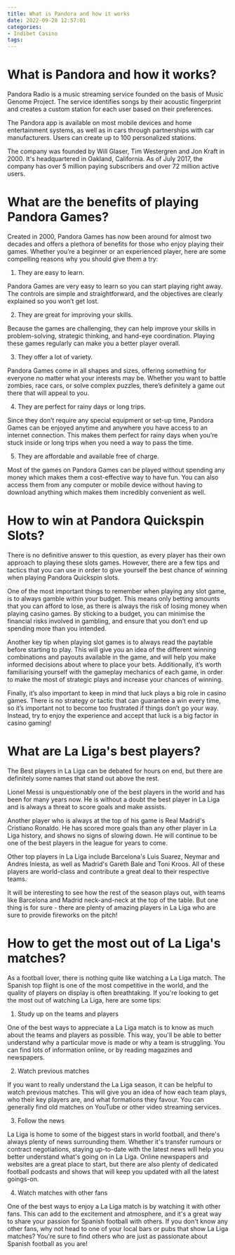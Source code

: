 ```yaml
---
title: What is Pandora and how it works
date: 2022-09-28 12:57:01
categories:
- Indibet Casino
tags:
---
```



#  What is Pandora and how it works?

Pandora Radio is a music streaming service founded on the basis of Music Genome Project. The service identifies songs by their acoustic fingerprint and creates a custom station for each user based on their preferences.

The Pandora app is available on most mobile devices and home entertainment systems, as well as in cars through partnerships with car manufacturers. Users can create up to 100 personalized stations.

The company was founded by Will Glaser, Tim Westergren and Jon Kraft in 2000. It's headquartered in Oakland, California. As of July 2017, the company has over 5 million paying subscribers and over 72 million active users.

#  What are the benefits of playing Pandora Games?

Created in 2000, Pandora Games has now been around for almost two decades and offers a plethora of benefits for those who enjoy playing their games. Whether you’re a beginner or an experienced player, here are some compelling reasons why you should give them a try:

1. They are easy to learn.

Pandora Games are very easy to learn so you can start playing right away. The controls are simple and straightforward, and the objectives are clearly explained so you won’t get lost.

2. They are great for improving your skills.

Because the games are challenging, they can help improve your skills in problem-solving, strategic thinking, and hand-eye coordination. Playing these games regularly can make you a better player overall.

3. They offer a lot of variety.

Pandora Games come in all shapes and sizes, offering something for everyone no matter what your interests may be. Whether you want to battle zombies, race cars, or solve complex puzzles, there’s definitely a game out there that will appeal to you.

4. They are perfect for rainy days or long trips.

Since they don’t require any special equipment or set-up time, Pandora Games can be enjoyed anytime and anywhere you have access to an internet connection. This makes them perfect for rainy days when you’re stuck inside or long trips when you need a way to pass the time.

5. They are affordable and available free of charge.

Most of the games on Pandora Games can be played without spending any money which makes them a cost-effective way to have fun. You can also access them from any computer or mobile device without having to download anything which makes them incredibly convenient as well.

#  How to win at Pandora Quickspin Slots?

There is no definitive answer to this question, as every player has their own approach to playing these slots games. However, there are a few tips and tactics that you can use in order to give yourself the best chance of winning when playing Pandora Quickspin slots.

One of the most important things to remember when playing any slot game, is to always gamble within your budget. This means only betting amounts that you can afford to lose, as there is always the risk of losing money when playing casino games. By sticking to a budget, you can minimise the financial risks involved in gambling, and ensure that you don’t end up spending more than you intended.

Another key tip when playing slot games is to always read the paytable before starting to play. This will give you an idea of the different winning combinations and payouts available in the game, and will help you make informed decisions about where to place your bets. Additionally, it’s worth familiarising yourself with the gameplay mechanics of each game, in order to make the most of strategic plays and increase your chances of winning.

Finally, it’s also important to keep in mind that luck plays a big role in casino games. There is no strategy or tactic that can guarantee a win every time, so it’s important not to become too frustrated if things don’t go your way. Instead, try to enjoy the experience and accept that luck is a big factor in casino gaming!

#  What are La Liga's best players?

The Best players in La Liga can be debated for hours on end, but there are definitely some names that stand out above the rest.

Lionel Messi is unquestionably one of the best players in the world and has been for many years now. He is without a doubt the best player in La Liga and is always a threat to score goals and make assists.

Another player who is always at the top of his game is Real Madrid's Cristiano Ronaldo. He has scored more goals than any other player in La Liga history, and shows no signs of slowing down. He will continue to be one of the best players in the league for years to come.

Other top players in La Liga include Barcelona's Luis Suarez, Neymar and Andres Iniesta, as well as Madrid's Gareth Bale and Toni Kroos. All of these players are world-class and contribute a great deal to their respective teams.

It will be interesting to see how the rest of the season plays out, with teams like Barcelona and Madrid neck-and-neck at the top of the table. But one thing is for sure - there are plenty of amazing players in La Liga who are sure to provide fireworks on the pitch!

#  How to get the most out of La Liga's matches?

As a football lover, there is nothing quite like watching a La Liga match. The Spanish top flight is one of the most competitive in the world, and the quality of players on display is often breathtaking. If you're looking to get the most out of watching La Liga, here are some tips:

1. Study up on the teams and players

One of the best ways to appreciate a La Liga match is to know as much about the teams and players as possible. This way, you'll be able to better understand why a particular move is made or why a team is struggling. You can find lots of information online, or by reading magazines and newspapers.

2. Watch previous matches

If you want to really understand the La Liga season, it can be helpful to watch previous matches. This will give you an idea of how each team plays, who their key players are, and what formations they favour. You can generally find old matches on YouTube or other video streaming services.

3. Follow the news

La Liga is home to some of the biggest stars in world football, and there's always plenty of news surrounding them. Whether it's transfer rumours or contract negotiations, staying up-to-date with the latest news will help you better understand what's going on in La Liga. Online newspapers and websites are a great place to start, but there are also plenty of dedicated football podcasts and shows that will keep you updated with all the latest goings-on.

4. Watch matches with other fans

One of the best ways to enjoy a La Liga match is by watching it with other fans. This can add to the excitement and atmosphere, and it's a great way to share your passion for Spanish football with others. If you don't know any other fans, why not head to one of your local bars or pubs that show La Liga matches? You're sure to find others who are just as passionate about Spanish football as you are!